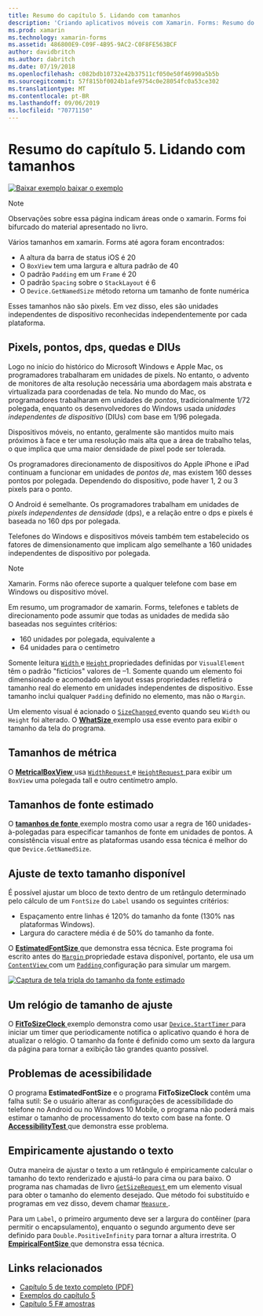 ```yaml
---
title: Resumo do capítulo 5. Lidando com tamanhos
description: 'Criando aplicativos móveis com Xamarin. Forms: Resumo do capítulo 5. Lidando com tamanhos'
ms.prod: xamarin
ms.technology: xamarin-forms
ms.assetid: 486800E9-C09F-4B95-9AC2-C0F8FE563BCF
author: davidbritch
ms.author: dabritch
ms.date: 07/19/2018
ms.openlocfilehash: c082bdb10732e42b37511cf050e50f46990a5b5b
ms.sourcegitcommit: 57f815bf0024b1afe9754c0e28054fc0a53ce302
ms.translationtype: MT
ms.contentlocale: pt-BR
ms.lasthandoff: 09/06/2019
ms.locfileid: "70771150"
---
```

# <a name="summary-of-chapter-5-dealing-with-sizes"></a>Resumo do capítulo 5. Lidando com tamanhos

[![Baixar exemplo](~/media/shared/download.png) baixar o exemplo](https://github.com/xamarin/xamarin-forms-book-samples/tree/master/Chapter05)

> [!NOTE]
> Observações sobre essa página indicam áreas onde o xamarin. Forms foi bifurcado do material apresentado no livro.

Vários tamanhos em xamarin. Forms até agora foram encontrados:

- A altura da barra de status iOS é 20
- O `BoxView` tem uma largura e altura padrão de 40
- O padrão `Padding` em um `Frame` é 20
- O padrão `Spacing` sobre o `StackLayout` é 6
- O `Device.GetNamedSize` método retorna um tamanho de fonte numérica

Esses tamanhos não são pixels. Em vez disso, eles são unidades independentes de dispositivo reconhecidas independentemente por cada plataforma.

## <a name="pixels-points-dps-dips-and-dius"></a>Pixels, pontos, dps, quedas e DIUs

Logo no início do histórico do Microsoft Windows e Apple Mac, os programadores trabalharam em unidades de pixels. No entanto, o advento de monitores de alta resolução necessária uma abordagem mais abstrata e virtualizada para coordenadas de tela. No mundo do Mac, os programadores trabalharam em unidades de *pontos*, tradicionalmente 1/72 polegada, enquanto os desenvolvedores do Windows usada *unidades independentes de dispositivo* (DIUs) com base em 1/96 polegada.

Dispositivos móveis, no entanto, geralmente são mantidos muito mais próximos à face e ter uma resolução mais alta que a área de trabalho telas, o que implica que uma maior densidade de pixel pode ser tolerada.

Os programadores direcionamento de dispositivos do Apple iPhone e iPad continuam a funcionar em unidades de *pontos de*, mas existem 160 desses pontos por polegada. Dependendo do dispositivo, pode haver 1, 2 ou 3 pixels para o ponto.

O Android é semelhante. Os programadores trabalham em unidades de *pixels independentes de densidade* (dps), e a relação entre o dps e pixels é baseada no 160 dps por polegada.

Telefones do Windows e dispositivos móveis também tem estabelecido os fatores de dimensionamento que implicam algo semelhante a 160 unidades independentes de dispositivo por polegada.

> [!NOTE]
> Xamarin. Forms não oferece suporte a qualquer telefone com base em Windows ou dispositivo móvel.

Em resumo, um programador de xamarin. Forms, telefones e tablets de direcionamento pode assumir que todas as unidades de medida são baseadas nos seguintes critérios:

- 160 unidades por polegada, equivalente a
- 64 unidades para o centímetro

Somente leitura [ `Width` ](xref:Xamarin.Forms.VisualElement.Width) e [ `Height` ](xref:Xamarin.Forms.VisualElement.Height) propriedades definidas por `VisualElement` têm o padrão "fictícios" valores de &ndash;1. Somente quando um elemento foi dimensionado e acomodado em layout essas propriedades refletirá o tamanho real do elemento em unidades independentes de dispositivo. Esse tamanho inclui qualquer `Padding` definido no elemento, mas não o `Margin`.

Um elemento visual é acionado o [ `SizeChanged` ](xref:Xamarin.Forms.VisualElement.SizeChanged) evento quando seu `Width` ou `Height` foi alterado. O [ **WhatSize** ](https://github.com/xamarin/xamarin-forms-book-samples/tree/master/Chapter05/WhatSize) exemplo usa esse evento para exibir o tamanho da tela do programa.

## <a name="metrical-sizes"></a>Tamanhos de métrica

O [ **MetricalBoxView** ](https://github.com/xamarin/xamarin-forms-book-samples/tree/master/Chapter05/MetricalBoxView) usa [ `WidthRequest` ](xref:Xamarin.Forms.VisualElement.WidthRequest) e [ `HeightRequest` ](xref:Xamarin.Forms.VisualElement.HeightRequest) para exibir um `BoxView` uma polegada tall e outro centímetro amplo.

## <a name="estimated-font-sizes"></a>Tamanhos de fonte estimado

O [ **tamanhos de fonte** ](https://github.com/xamarin/xamarin-forms-book-samples/tree/master/Chapter05/FontSizes) exemplo mostra como usar a regra de 160 unidades-à-polegadas para especificar tamanhos de fonte em unidades de pontos. A consistência visual entre as plataformas usando essa técnica é melhor do que `Device.GetNamedSize`.

## <a name="fitting-text-to-available-size"></a>Ajuste de texto tamanho disponível

É possível ajustar um bloco de texto dentro de um retângulo determinado pelo cálculo de um `FontSize` do `Label` usando os seguintes critérios:

- Espaçamento entre linhas é 120% do tamanho da fonte (130% nas plataformas Windows).
- Largura do caractere média é de 50% do tamanho da fonte.

O [ **EstimatedFontSize** ](https://github.com/xamarin/xamarin-forms-book-samples/tree/master/Chapter05/EstimatedFontSize) que demonstra essa técnica. Este programa foi escrito antes do [ `Margin` ](xref:Xamarin.Forms.View.Margin) propriedade estava disponível, portanto, ele usa um [ `ContentView` ](xref:Xamarin.Forms.ContentView) com um [ `Padding` ](xref:Xamarin.Forms.Layout.Padding) configuração para simular um margem.

[![Captura de tela tripla do tamanho da fonte estimado](images/ch05fg07-small.png "texto ajustar ao tamanho disponível")](images/ch05fg07-large.png#lightbox "texto ajustar ao tamanho disponível")

## <a name="a-fit-to-size-clock"></a>Um relógio de tamanho de ajuste

O [ **FitToSizeClock** ](https://github.com/xamarin/xamarin-forms-book-samples/tree/master/Chapter05/FitToSizeClock) exemplo demonstra como usar [ `Device.StartTimer` ](xref:Xamarin.Forms.Device.StartTimer(System.TimeSpan,System.Func{System.Boolean})) para iniciar um timer que periodicamente notifica o aplicativo quando é hora de atualizar o relógio. O tamanho da fonte é definido como um sexto da largura da página para tornar a exibição tão grandes quanto possível.

## <a name="accessibility-issues"></a>Problemas de acessibilidade

O programa **EstimatedFontSize** e o programa **FitToSizeClock** contêm uma falha sutil: Se o usuário alterar as configurações de acessibilidade do telefone no Android ou no Windows 10 Mobile, o programa não poderá mais estimar o tamanho de processamento do texto com base na fonte. O [ **AccessibilityTest** ](https://github.com/xamarin/xamarin-forms-book-samples/tree/master/Chapter05/AccessibilityTest) que demonstra esse problema.

## <a name="empirically-fitting-text"></a>Empiricamente ajustando o texto

Outra maneira de ajustar o texto a um retângulo é empiricamente calcular o tamanho do texto renderizado e ajustá-lo para cima ou para baixo. O programa nas chamadas de livro [ `GetSizeRequest` ](xref:Xamarin.Forms.VisualElement.GetSizeRequest(System.Double,System.Double)) em um elemento visual para obter o tamanho do elemento desejado. Que método foi substituído e programas em vez disso, devem chamar [ `Measure` ](xref:Xamarin.Forms.VisualElement.Measure(System.Double,System.Double,Xamarin.Forms.MeasureFlags)).

Para um `Label`, o primeiro argumento deve ser a largura do contêiner (para permitir o encapsulamento), enquanto o segundo argumento deve ser definido para `Double.PositiveInfinity` para tornar a altura irrestrita. O [ **EmpiricalFontSize** ](https://github.com/xamarin/xamarin-forms-book-samples/tree/master/Chapter05/EmpiricalFontSize) que demonstra essa técnica.

## <a name="related-links"></a>Links relacionados

- [Capítulo 5 de texto completo (PDF)](https://download.xamarin.com/developer/xamarin-forms-book/XamarinFormsBook-Ch05-Apr2016.pdf)
- [Exemplos do capítulo 5](https://github.com/xamarin/xamarin-forms-book-samples/tree/master/Chapter05)
- [Capítulo 5 F# amostras](https://github.com/xamarin/xamarin-forms-book-samples/tree/master/Chapter05/FS)
